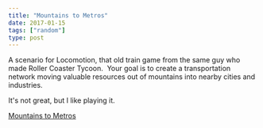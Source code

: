 ```yaml
---
title: "Mountains to Metros"
date: 2017-01-15
tags: ["random"]
type: post
---
```


A scenario for Locomotion, that old train game from the same guy who made Roller
Coaster Tycoon.  Your goal is to create a transportation network moving valuable
resources out of mountains into nearby cities and industries.

It's not great, but I like playing it.

[Mountains to Metros](/downloads/mountains-to-metros.zip)
